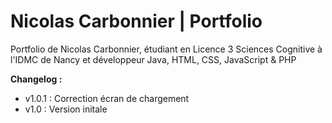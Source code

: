 # Nicolas Carbonnier | Portfolio
Portfolio de Nicolas Carbonnier, étudiant en Licence 3 Sciences Cognitive à l'IDMC de Nancy et développeur Java, HTML, CSS, JavaScript &amp; PHP

**Changelog :**
- v1.0.1 : Correction écran de chargement
- v1.0 : Version initale